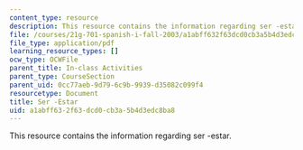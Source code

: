 ```yaml
---
content_type: resource
description: This resource contains the information regarding ser -estar.
file: /courses/21g-701-spanish-i-fall-2003/a1abff632f63dcd0cb3a5b4d3edc8ba8_MIT21G_701F03_22serestar.pdf
file_type: application/pdf
learning_resource_types: []
ocw_type: OCWFile
parent_title: In-class Activities
parent_type: CourseSection
parent_uid: 0cc77aeb-9d79-6c9b-9939-d35082c099f4
resourcetype: Document
title: Ser -Estar
uid: a1abff63-2f63-dcd0-cb3a-5b4d3edc8ba8
---
```

This resource contains the information regarding ser -estar.

